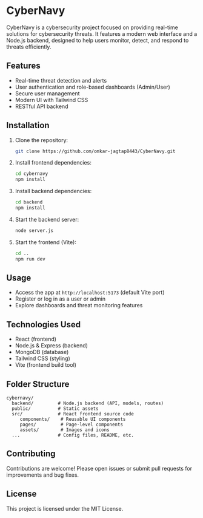 # CyberNavy

CyberNavy is a cybersecurity project focused on providing real-time solutions for cybersecurity threats. It features a modern web interface and a Node.js backend, designed to help users monitor, detect, and respond to threats efficiently.

## Features
- Real-time threat detection and alerts
- User authentication and role-based dashboards (Admin/User)
- Secure user management
- Modern UI with Tailwind CSS
- RESTful API backend

## Installation
1. Clone the repository:
	```sh
	git clone https://github.com/omkar-jagtap8443/CyberNavy.git
	```
2. Install frontend dependencies:
	```sh
	cd cybernavy
	npm install
	```
3. Install backend dependencies:
	```sh
	cd backend
	npm install
	```
4. Start the backend server:
	```sh
	node server.js
	```
5. Start the frontend (Vite):
	```sh
	cd ..
	npm run dev
	```

## Usage
- Access the app at `http://localhost:5173` (default Vite port)
- Register or log in as a user or admin
- Explore dashboards and threat monitoring features

## Technologies Used
- React (frontend)
- Node.js & Express (backend)
- MongoDB (database)
- Tailwind CSS (styling)
- Vite (frontend build tool)

## Folder Structure
```
cybernavy/
  backend/         # Node.js backend (API, models, routes)
  public/          # Static assets
  src/             # React frontend source code
	 components/    # Reusable UI components
	 pages/         # Page-level components
	 assets/        # Images and icons
  ...              # Config files, README, etc.
```

## Contributing
Contributions are welcome! Please open issues or submit pull requests for improvements and bug fixes.

## License
This project is licensed under the MIT License.
